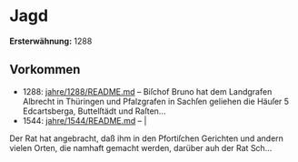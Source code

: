 # Jagd

**Ersterwähnung:** 1288

## Vorkommen
- 1288: [jahre/1288/README.md](../jahre/1288/README.md) – Biſchof Bruno hat dem Landgrafen Albrecht in
Thüringen und Pfalzgrafen in Sachſen geliehen die Häuſer
5 Edcartsberga, Buttelſtädt und Raſten...
- 1544: [jahre/1544/README.md](../jahre/1544/README.md) – |

Der Rat hat angebracht, daß ihm in den Pfortiſchen
Gerichten und andern vielen Orten, die namhaft gemacht
werden, darüber auh der Rat Sch...
